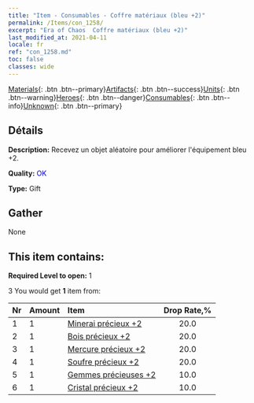```yaml
---
title: "Item - Consumables - Coffre matériaux (bleu +2)"
permalink: /Items/con_1258/
excerpt: "Era of Chaos  Coffre matériaux (bleu +2)"
last_modified_at: 2021-04-11
locale: fr
ref: "con_1258.md"
toc: false
classes: wide
---
```

 [Materials](/fr/Items/){: .btn .btn--primary}[Artifacts](/fr/Items/Artifacts/){: .btn .btn--success}[Units](/fr/Items/Units/){: .btn .btn--warning}[Heroes](/fr/Items/Heroes/){: .btn .btn--danger}[Consumables](/fr/Items/Consumables/){: .btn .btn--info}[Unknown](/fr/Items/Unknown/){: .btn .btn--primary}

## Détails
 **Description:** Recevez un objet aléatoire pour améliorer l'équipement bleu +2.

 **Quality:** <span style="color: #0000CD">OK</span>

 **Type:** Gift

## Gather

  None

## This item contains:

 **Required Level to open:** 1

 3 You would get **1** item  from:

  | Nr | Amount |     Item    | Drop Rate,% |
  |:---|:-------|:------------|:---------:|
  | 1 | 1 | [Minerai précieux +2](/fr/Items/mat_26/) | 20.0 | 
  | 2 | 1 | [Bois précieux +2](/fr/Items/mat_27/) | 20.0 | 
  | 3 | 1 | [Mercure précieux +2](/fr/Items/mat_28/) | 20.0 | 
  | 4 | 1 | [Soufre précieux +2](/fr/Items/mat_29/) | 20.0 | 
  | 5 | 1 | [Gemmes précieuses +2](/fr/Items/mat_30/) | 10.0 | 
  | 6 | 1 | [Cristal précieux +2](/fr/Items/mat_31/) | 10.0 | 
